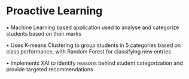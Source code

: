 # Proactive Learning
 • Machine Learning based application used to analyse and categorize students based on their marks
 
 • Uses K-means Clustering to group students in 5 categories based on class performance, with Random Forest for classifying new
 entries
 
 • Implements XAI to identify reasons behind student categorization and provide targeted recommendations
